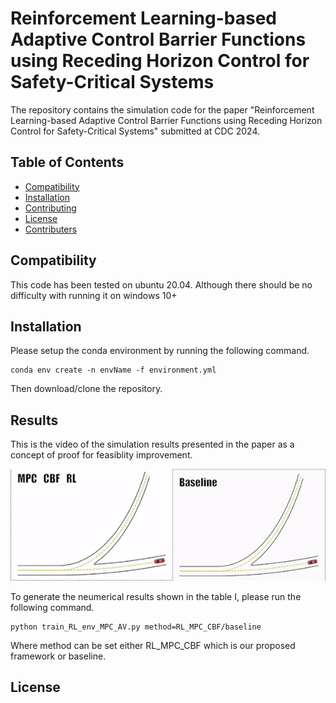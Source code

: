 # Reinforcement Learning-based Adaptive Control Barrier Functions using Receding Horizon Control for Safety-Critical Systems

The repository contains the simulation code for the paper "Reinforcement Learning-based Adaptive Control Barrier Functions using Receding Horizon Control for Safety-Critical Systems" submitted at CDC 2024.

## Table of Contents
- [Compatibility](#compatibility)
- [Installation](#installation)
- [Contributing](#contributing)
- [License](#license)
- [Contributers](#contributors)

## Compatibility
This code has been tested on ubuntu 20.04. Although there should be no difficulty with running it on windows 10+ 
## Installation

Please setup the conda environment by running the following command.

```
conda env create -n envName -f environment.yml
```
Then download/clone the repository.

## Results
This is the video of the simulation results presented in the paper as a concept of proof for feasiblity improvement.
<p align="center">
  <img src="mixed_video.gif">
</p>


To generate the neumerical results shown in the table I, please run the following command.

```
python train_RL_env_MPC_AV.py method=RL_MPC_CBF/baseline
```
Where method can be set either RL_MPC_CBF which is our proposed framework or baseline.
## License

